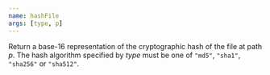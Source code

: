 ```yaml
---
name: hashFile
args: [type, p]
---
```

Return a base-16 representation of the cryptographic hash of the
file at path *p*. The hash algorithm specified by *type* must be one
of `"md5"`, `"sha1"`, `"sha256"` or `"sha512"`.
